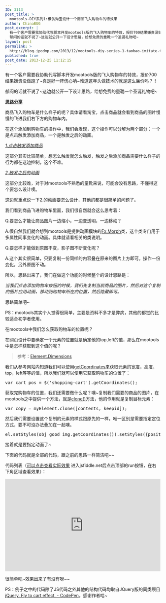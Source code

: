 ```yaml
---
ID: 3113
post_title: >
  mootools-DIY系列1:模仿淘宝设计一个商品飞入购物车的特效果
author: ChinaBUG
post_excerpt: |
  有一个客户需要我协助代写脚本开发mootools版的飞入购物车的特效，报价700结果嫌贵没做跑了~真是好一阵伤心呐~难道这年头做技术的就是这么廉价吗？！
  郁闷的话就不说了~这边就公开一下设计思路，给想免费的童靴一个圣诞礼物吧~
layout: post
permalink: >
  http://blog.ipodmp.com/2013/12/mootools-diy-series-1-taobao-imitate-the-design-of-a-product-into-the-shopping-cart-flying-effects.html
published: true
post_date: 2013-12-25 11:12:15
---
```

有一个客户需要我协助代写脚本开发mootools版的飞入购物车的特效，报价700结果嫌贵没做跑了~真是好一阵伤心呐~难道这年头做技术的就是这么廉价吗？！

郁闷的话就不说了~这边就公开一下设计思路，给想免费的童靴一个圣诞礼物吧~

<span style="text-decoration: underline;"><strong>思路分享</strong></span>

商品飞入购物车是什么样子的呢？具体请看淘宝，点击商品就会看到商品的图片慢慢的飞进我们右下方的购物车内。

在这个添加到购物车的操作中，我们会发现，这个操作可以分解为两个部分：一个是点击触发添加商品，一个是触发之后的动画。

<span style="text-decoration: underline;"><em>1.点击触发添加商品</em></span>

这部分其实比较简单，想怎么触发就怎么触发，触发之后添加商品需要什么样子的行为都在这边控制，这个不难。

<span style="text-decoration: underline;"><em>2.触发之后的动画</em></span>

这部分比较难，对于对mootools不熟悉的童靴来说，可能会没有思路，不懂得这个要怎么设计噢。

这边就重点说一下2.的动画要怎么设计，其他的都是很简单的问题了。

我们看到商品飞进购物车里面，我们很自然就会这么思考着：

Q.要怎么才能让商品图片一边缩小，一边变透明，一边移动？

A.很自然我们就会想到mootools是提供动画模块的<a href="http://mootools.net/docs/core/Fx/Fx.Morph#Fx-Morph">Fx.Morph</a>类，这个类专门用于多属性同事变化的动画。具体就请看相关的类说明。

Q.要怎样才能做到原图不变，影子图不断变化呢？

A.这个其实很简单，只要复制一份同样的内容叠在原来的图片上方即可。操作一份变化，另外原图不动。

所以，思路出来了，我们在做这个功能的时候整个的设计思路是：

<em>当我们点击添加购物车按钮的时候，我们先复制当前商品的图片，然后对这个复制的图片应用动画，移动到购物车所在的位置，然后隐藏即可。</em>

思路简单吧~

PS：mootools其实个人觉得很简单，主要是资料不多才是弊病，其他的都觉的比较适合初学者使用。

在mootools中我们怎么获取购物车的位置呢？

在网页设计中要确定一个元素的位置就是确定他的top,left的值，那么在mootools中是怎样获取到这个值的呢？
<blockquote>参考：<a href="http://mootools.net/docs/core/Element/Element.Dimensions">Element.Dimensions</a></blockquote>
我们从参考网站内知道我们可以使用<a href="http://mootools.net/docs/core/Element/Element.Dimensions#Element:getCoordinates">getCoordinates</a>来获取元素的宽度，高度，top，left等等的值，所以我们就可以使用它获取购物车的位置了：
<pre>var cart_pos = $('shopping-cart').getCoordinates();</pre>
获取完购物车的位置，我们还需要做什么呢？噢~复制我们需要的商品的图片，在mootools之中提供一个方法，就是<a href="http://mootools.net/docs/core/Element/Element#Element:clone">clone()</a>方法，他的作用就是复制目标元素：
<pre>var copy = myElement.clone([contents, keepid]);</pre>
然后我们需要设置这个复制的元素的样式跟原先的一样，唯一区别是需要指定定位方式，要不可没办法叠加在一起噢。
<pre>el.setStyles(obj_good_img.getCoordinates()).setStyles({position: 'absolute'})</pre>
接着就是要指定动画了~

下面的代码就是全部的代码，跟之前的思路一样简洁吧~~

代码列表（<a href="http://jsfiddle.net/ChinaBUG/zWZ5W/">可以点击查看实际效果</a> 进入jsfiddle.net后点击顶部的run按钮，在右下角区域查看效果）：
<iframe src="http://jsfiddle.net/ChinaBUG/zWZ5W/embedded/" height="300" width="100%" allowfullscreen="allowfullscreen" frameborder="0"></iframe>

很简单吧~效果出来了有没有呀~~

PS：例子之中的代码除了JS代码之外其他的结构代码均取自JQuery版的同类项目<a href="http://codepen.io/ElmahdiMahmoud/pen/tEeDn">jQuery. Fly to cart effect. - CodePen</a>。感谢作者哈~